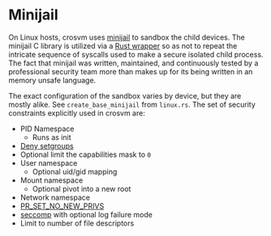 # Minijail

On Linux hosts, crosvm uses [minijail](https://google.github.io/minijail/) to sandbox the child
devices. The minijail C library is utilized via a [Rust
wrapper](https://android.googlesource.com/platform/external/minijail/+/refs/heads/master/rust/minijail/src/lib.rs)
so as not to repeat the intricate sequence of syscalls used to make a secure isolated child process.
The fact that minijail was written, maintained, and continuously tested by a professional security
team more than makes up for its being written in an memory unsafe language.

The exact configuration of the sandbox varies by device, but they are mostly alike. See
`create_base_minijail` from `linux.rs`. The set of security constraints explicitly used in crosvm
are:

- PID Namespace
  - Runs as init
- [Deny setgroups](https://lwn.net/Articles/626665/)
- Optional limit the capabilities mask to `0`
- User namespace
  - Optional uid/gid mapping
- Mount namespace
  - Optional pivot into a new root
- Network namespace
- [PR_SET_NO_NEW_PRIVS](https://www.kernel.org/doc/Documentation/prctl/no_new_privs.txt)
- [seccomp](seccomp.html) with optional log failure mode
- Limit to number of file descriptors
